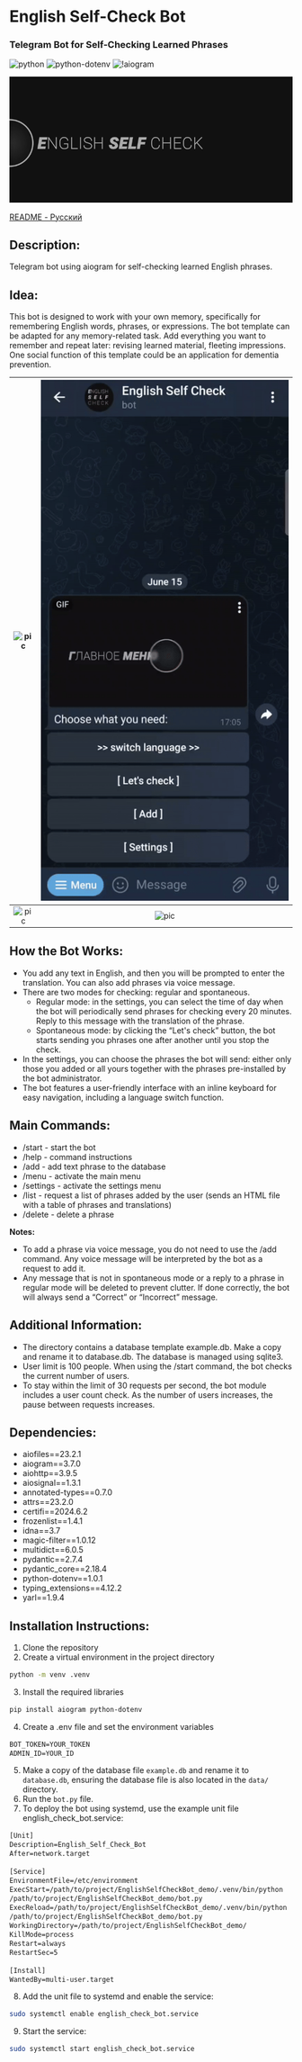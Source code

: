 # English Self-Check Bot
### Telegram Bot for Self-Checking Learned Phrases

![python](https://img.shields.io/badge/python-3.9-blue)
![python-dotenv](https://img.shields.io/badge/python--dotenv-1.0.1-blue)
![!aiogram](https://img.shields.io/badge/aiogram-3.7.0-blue)

![pic](static/for_readme/header.gif)

[README - Русский](README_RU.md)

## Description:

Telegram bot using aiogram for self-checking learned English phrases.

## Idea:

This bot is designed to work with your own memory, specifically for remembering English words, phrases, or expressions. The bot template can be adapted for any memory-related task. Add everything you want to remember and repeat later: revising learned material, fleeting impressions. One social function of this template could be an application for dementia prevention.

|![pic](static/for_readme/start.gif) | ![pic]( static/for_readme/lets_start.gif) |
|:-----------------------------------:|:----------------------------------------: |
| ![pic](static/for_readme/settings.gif) | ![pic](static/for_readme/audio.gif) |


## How the Bot Works:

- You add any text in English, and then you will be prompted to enter the translation. You can also add phrases via voice message.
- There are two modes for checking: regular and spontaneous.
  - Regular mode: in the settings, you can select the time of day when the bot will periodically send phrases for checking every 20 minutes. Reply to this message with the translation of the phrase.
  - Spontaneous mode: by clicking the “Let's check” button, the bot starts sending you phrases one after another until you stop the check.
- In the settings, you can choose the phrases the bot will send: either only those you added or all yours together with the phrases pre-installed by the bot administrator.
- The bot features a user-friendly interface with an inline keyboard for easy navigation, including a language switch function.

## Main Commands:

- /start - start the bot
- /help - command instructions
- /add - add text phrase to the database
- /menu - activate the main menu
- /settings - activate the settings menu
- /list - request a list of phrases added by the user (sends an HTML file with a table of phrases and translations)
- /delete - delete a phrase

**Notes:**

- To add a phrase via voice message, you do not need to use the /add command. Any voice message will be interpreted by the bot as a request to add it.
- Any message that is not in spontaneous mode or a reply to a phrase in regular mode will be deleted to prevent clutter. If done correctly, the bot will always send a “Correct” or “Incorrect” message.

## Additional Information:

- The directory contains a database template example.db. Make a copy and rename it to database.db. The database is managed using sqlite3.
- User limit is 100 people. When using the /start command, the bot checks the current number of users.
- To stay within the limit of 30 requests per second, the bot module includes a user count check. As the number of users increases, the pause between requests increases.

## Dependencies:

- aiofiles==23.2.1
- aiogram==3.7.0
- aiohttp==3.9.5
- aiosignal==1.3.1
- annotated-types==0.7.0
- attrs==23.2.0
- certifi==2024.6.2
- frozenlist==1.4.1
- idna==3.7
- magic-filter==1.0.12
- multidict==6.0.5
- pydantic==2.7.4
- pydantic_core==2.18.4
- python-dotenv==1.0.1
- typing_extensions==4.12.2
- yarl==1.9.4

## Installation Instructions:

1. Clone the repository
2. Create a virtual environment in the project directory

```bash
python -m venv .venv
```

3. Install the required libraries

```bash
pip install aiogram python-dotenv
```

4. Create a .env file and set the environment variables

```visual
BOT_TOKEN=YOUR_TOKEN
ADMIN_ID=YOUR_ID
```

5. Make a copy of the database file `example.db` and rename it to `database.db`, ensuring the database file is also located in the `data/` directory.
6. Run the `bot.py` file.
7. To deploy the bot using systemd, use the example unit file english_check_bot.service:

```visual
[Unit]
Description=English_Self_Check_Bot
After=network.target

[Service]
EnvironmentFile=/etc/environment
ExecStart=/path/to/project/EnglishSelfCheckBot_demo/.venv/bin/python /path/to/project/EnglishSelfCheckBot_demo/bot.py
ExecReload=/path/to/project/EnglishSelfCheckBot_demo/.venv/bin/python /path/to/project/EnglishSelfCheckBot_demo/bot.py
WorkingDirectory=/path/to/project/EnglishSelfCheckBot_demo/
KillMode=process
Restart=always
RestartSec=5

[Install]
WantedBy=multi-user.target
```

8. Add the unit file to systemd and enable the service:

```bash
sudo systemctl enable english_check_bot.service
```` 

9. Start the service:

```bash
sudo systemctl start english_check_bot.service 
```
